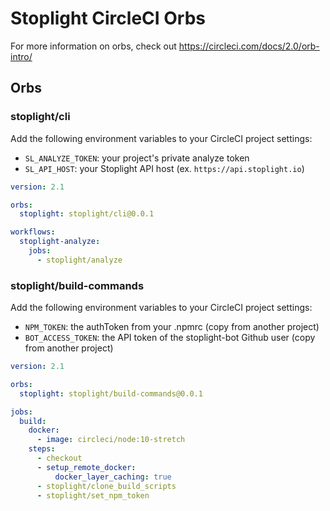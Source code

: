 # Stoplight CircleCI Orbs

For more information on orbs, check out https://circleci.com/docs/2.0/orb-intro/

## Orbs

### stoplight/cli

Add the following environment variables to your CircleCI project settings:

- `SL_ANALYZE_TOKEN`: your project's private analyze token
- `SL_API_HOST`: your Stoplight API host (ex. `https://api.stoplight.io`)

```yml
version: 2.1

orbs:
  stoplight: stoplight/cli@0.0.1

workflows:
  stoplight-analyze:
    jobs:
      - stoplight/analyze
```

### stoplight/build-commands

Add the following environment variables to your CircleCI project settings:

- `NPM_TOKEN`: the authToken from your .npmrc (copy from another project)
- `BOT_ACCESS_TOKEN`: the API token of the stoplight-bot Github user (copy from another project)

```yml
version: 2.1

orbs:
  stoplight: stoplight/build-commands@0.0.1

jobs:
  build:
    docker:
      - image: circleci/node:10-stretch
    steps:
      - checkout
      - setup_remote_docker:
          docker_layer_caching: true
      - stoplight/clone_build_scripts
      - stoplight/set_npm_token
```

